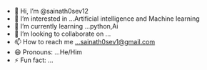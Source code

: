 - 👋 Hi, I’m @sainath0sev12
- 👀 I’m interested in ...Artificial intelligence and Machine learning
- 🌱 I’m currently learning ...python,Ai
- 💞️ I’m looking to collaborate on ...
- 📫 How to reach me ...sainath0sev1@gmail.com
- 😄 Pronouns: ...He/Him
- ⚡ Fun fact: ...

<!---
sainath0sev12/sainath0sev12 is a ✨ special ✨ repository because its `README.md` (this file) appears on your GitHub profile.
You can click the Preview link to take a look at your changes.
--->
